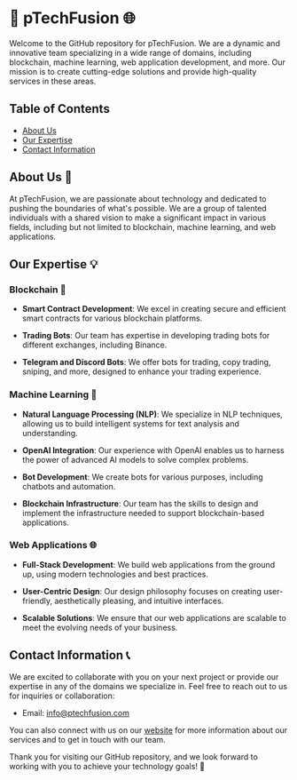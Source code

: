 # 🚀 pTechFusion 🌐

Welcome to the GitHub repository for pTechFusion. We are a dynamic and innovative team specializing in a wide range of domains, including blockchain, machine learning, web application development, and more. Our mission is to create cutting-edge solutions and provide high-quality services in these areas.

## Table of Contents
- [About Us](#about-us)
- [Our Expertise](#our-expertise)
- [Contact Information](#contact-information)

## About Us 🌟

At pTechFusion, we are passionate about technology and dedicated to pushing the boundaries of what's possible. We are a group of talented individuals with a shared vision to make a significant impact in various fields, including but not limited to blockchain, machine learning, and web applications.

## Our Expertise 💡

### Blockchain 🧱

- **Smart Contract Development**: We excel in creating secure and efficient smart contracts for various blockchain platforms.

- **Trading Bots**: Our team has expertise in developing trading bots for different exchanges, including Binance.

- **Telegram and Discord Bots**: We offer bots for trading, copy trading, sniping, and more, designed to enhance your trading experience.

### Machine Learning 🤖

- **Natural Language Processing (NLP)**: We specialize in NLP techniques, allowing us to build intelligent systems for text analysis and understanding.

- **OpenAI Integration**: Our experience with OpenAI enables us to harness the power of advanced AI models to solve complex problems.

- **Bot Development**: We create bots for various purposes, including chatbots and automation.

- **Blockchain Infrastructure**: Our team has the skills to design and implement the infrastructure needed to support blockchain-based applications.

### Web Applications 🌐

- **Full-Stack Development**: We build web applications from the ground up, using modern technologies and best practices.

- **User-Centric Design**: Our design philosophy focuses on creating user-friendly, aesthetically pleasing, and intuitive interfaces.

- **Scalable Solutions**: We ensure that our web applications are scalable to meet the evolving needs of your business.

## Contact Information 📞

We are excited to collaborate with you on your next project or provide our expertise in any of the domains we specialize in. Feel free to reach out to us for inquiries or collaboration:

- Email: [info@ptechfusion.com](mailto:info@ptechfusion.com)

You can also connect with us on our [website](https://www.ptechfusion.com/) for more information about our services and to get in touch with our team.

Thank you for visiting our GitHub repository, and we look forward to working with you to achieve your technology goals! 🤝
